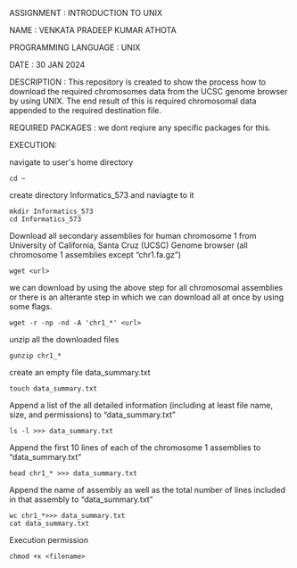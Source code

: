 ASSIGNMENT : INTRODUCTION TO UNIX

NAME : VENKATA PRADEEP KUMAR ATHOTA

PROGRAMMING LANGUAGE : UNIX

DATE : 30 JAN 2024

DESCRIPTION : This repository is created to show the process how to download the required chromosomes data from the UCSC genome browser by using UNIX. The end result of this 
is required chromosomal data appended to the required destination file.

REQUIRED PACKAGES : we dont reqiure any specific packages for this.

EXECUTION:

navigate to user's home directory
```
cd ~
```
create directory Informatics_573 and naviagte to it
```
mkdir Informatics_573
cd Informatics_573
```
Download all secondary assemblies for human chromosome 1 from University of California, Santa Cruz (UCSC) Genome browser (all chromosome 1 assemblies except “chr1.fa.gz”)
```
wget <url>
```

 we can download by using the above step for all chromosomal assemblies or there is an alterante step in which we can download all at once by using some flags.
```
wget -r -np -nd -A 'chr1_*' <url>
```
unzip all the downloaded files
```
gunzip chr1_*
```
create an empty file data_summary.txt
```
touch data_summary.txt
```
Append a list of the all detailed information (including at least file name, size, and permissions) to “data_summary.txt”
```
ls -l >>> data_summary.txt
```
Append the first 10 lines of each of the chromosome 1 assemblies to “data_summary.txt”
```
head chr1_* >>> data_summary.txt
```
Append the name of assembly as well as the total number of lines included in that assembly to “data_summary.txt”
```
wc chr1_*>>> data_summary.txt
cat data_summary.txt
```

Execution permission
```
chmod +x <filename>
```
